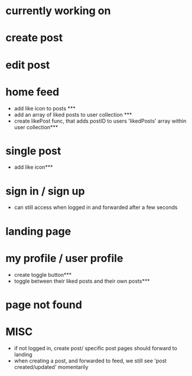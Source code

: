 # currently working on

# create post

# edit post

# home feed

- add like icon to posts \*\*\*
- add an array of liked posts to user collection \*\*\*
- create likePost func, that adds postID to users 'likedPosts' array within user collection\*\*\*

# single post

- add like icon\*\*\*

# sign in / sign up

- can still access when logged in and forwarded after a few seconds

# landing page

# my profile / user profile

- create toggle button\*\*\*
- toggle between their liked posts and their own posts\*\*\*

# page not found

# MISC

- if not logged in, create post/ specific post pages should forward to landing
- when creating a post, and forwarded to feed, we still see 'post created/updated' momentarily

